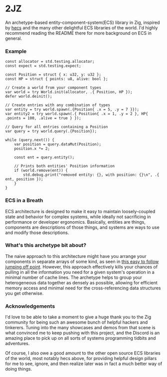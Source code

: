 # 2JZ

An archetype-based entity-component-system(ECS) library in Zig, inspired by
[hecs](https://github.com/Ralith/hecs) and the many other delightful ECS
libraries of the world. I'd highly recommend reading the README there for more
background on ECS in general.

### Example

```zig
const allocator = std.testing.allocator;
const expect = std.testing.expect;

const Position = struct { x: u32, y: u32 };
const HP = struct { points: u8, alive: bool };

// Create a world from your component types
var world = try World.init(allocator, .{ Position, HP });
defer world.deinit();

// Create entries with any combination of types
var entity = try world.spawn(.{Position{ .x = 5, .y = 7 }});
var entity2 = try world.spawn(.{ Position{ .x = 1, .y = 2 }, HP{ .points = 100, .alive = true } });

// Query for all entries containing a Position
var query = try world.query(.{Position});

while (query.next()) {
    var position = query.dataMut(Position);
    position.x *= 2;

    const ent = query.entity();

    // Prints both entities' Position information
    if (world.remove(ent)) {
        std.debug.print("removed entity: {}, with position: {}\n", .{ ent, position });
    }
}
```

### ECS in a Breath
ECS architecture is designed to make it easy to maintain loosely-coupled state
and behavior for complex systems, while ideally not sacrificing in performance
or developer ergonomics. Basically, entities are things, components are
descriptions of those things, and systems are ways to use and modify those
descriptions.

### What's this archetype bit about?
The naive approach to this architecture might have you arrange your components
in separate arrays of some kind, as seen in
[this easy to follow jumping off point](https://austinmorlan.com/posts/entity_component_system/).
However, this approach effectively kills your chances of pulling in all the
information you need for a given system's operation in a minimal number of cache
lines. The archetype helps to group your heterogeneous data together as densely
as possible, allowing for efficient memory access and minimal need for the
cross-referencing data structures you get otherwise.

### Acknowledgements
I'd love to be able to take a moment to give a huge thank you to the Zig
community for being such an awesome bunch of helpful hackers and tinkerers.
Tuning into the many showcases and demos from that scene is what convinced me to
keep pushing with this project, and the Discord is an amazing place to pick up
on all sorts of systems programming tidbits and adventures.

Of course, I also owe a good amount to the other open source ECS libraries of
the world, most notably hecs above, for providing helpful design pillars for me
to see, ignore, and then realize later was in fact a much better way of doing
things.
